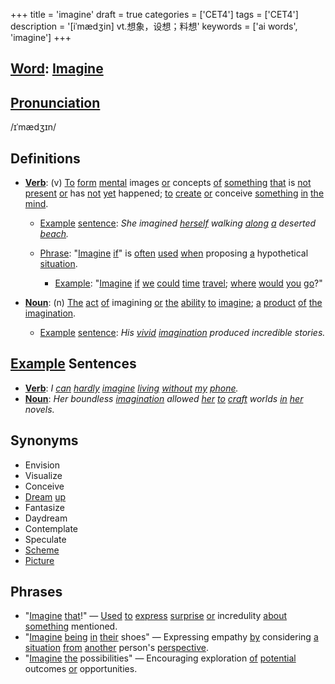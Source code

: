 +++
title = 'imagine'
draft = true
categories = ['CET4']
tags = ['CET4']
description = '[iˈmædʒin] vt.想象，设想；料想'
keywords = ['ai words', 'imagine']
+++

## [Word](/post/word/): [Imagine](/post/imagine/)

## [Pronunciation](/post/pronunciation/)
/ɪˈmædʒɪn/

## Definitions
- **[Verb](/post/verb/)**: (v) [To](/post/to/) [form](/post/form/) [mental](/post/mental/) images [or](/post/or/) concepts [of](/post/of/) [something](/post/something/) [that](/post/that/) is [not](/post/not/) [present](/post/present/) [or](/post/or/) has [not](/post/not/) [yet](/post/yet/) happened; [to](/post/to/) [create](/post/create/) [or](/post/or/) conceive [something](/post/something/) [in](/post/in/) [the](/post/the/) [mind](/post/mind/). 

  - [Example](/post/example/) [sentence](/post/sentence/): _She imagined [herself](/post/herself/) walking [along](/post/along/) [a](/post/a/) deserted [beach](/post/beach/)._
  
  - [Phrase](/post/phrase/): "[Imagine](/post/imagine/) [if](/post/if/)" is [often](/post/often/) [used](/post/used/) [when](/post/when/) proposing [a](/post/a/) hypothetical [situation](/post/situation/). 
    - [Example](/post/example/): "[Imagine](/post/imagine/) [if](/post/if/) [we](/post/we/) [could](/post/could/) [time](/post/time/) [travel](/post/travel/); [where](/post/where/) [would](/post/would/) [you](/post/you/) [go](/post/go/)?"

- **[Noun](/post/noun/)**: (n) [The](/post/the/) [act](/post/act/) [of](/post/of/) imagining [or](/post/or/) [the](/post/the/) [ability](/post/ability/) [to](/post/to/) [imagine](/post/imagine/); [a](/post/a/) [product](/post/product/) [of](/post/of/) [the](/post/the/) [imagination](/post/imagination/).

  - [Example](/post/example/) [sentence](/post/sentence/): _His [vivid](/post/vivid/) [imagination](/post/imagination/) produced incredible stories._
  
## [Example](/post/example/) Sentences
- **[Verb](/post/verb/)**: _I [can](/post/can/) [hardly](/post/hardly/) [imagine](/post/imagine/) [living](/post/living/) [without](/post/without/) [my](/post/my/) [phone](/post/phone/)._
- **[Noun](/post/noun/)**: _Her boundless [imagination](/post/imagination/) allowed [her](/post/her/) [to](/post/to/) [craft](/post/craft/) worlds [in](/post/in/) [her](/post/her/) novels._

## Synonyms
- Envision
- Visualize
- Conceive
- [Dream](/post/dream/) [up](/post/up/)
- Fantasize
- Daydream
- Contemplate
- Speculate
- [Scheme](/post/scheme/)
- [Picture](/post/picture/)

## Phrases
- "[Imagine](/post/imagine/) [that](/post/that/)!" — [Used](/post/used/) [to](/post/to/) [express](/post/express/) [surprise](/post/surprise/) [or](/post/or/) incredulity [about](/post/about/) [something](/post/something/) mentioned.
- "[Imagine](/post/imagine/) [being](/post/being/) [in](/post/in/) [their](/post/their/) shoes" — Expressing empathy [by](/post/by/) considering [a](/post/a/) [situation](/post/situation/) [from](/post/from/) [another](/post/another/) person's [perspective](/post/perspective/).
- "[Imagine](/post/imagine/) [the](/post/the/) possibilities" — Encouraging exploration [of](/post/of/) [potential](/post/potential/) outcomes [or](/post/or/) opportunities.
